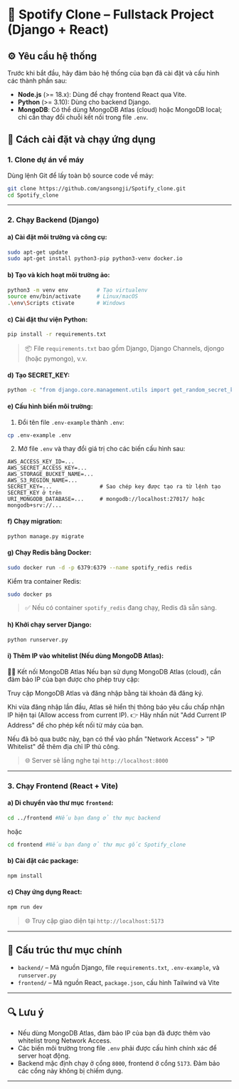 # 🎵 Spotify Clone – Fullstack Project (Django + React)
## ⚙️ Yêu cầu hệ thống

Trước khi bắt đầu, hãy đảm bảo hệ thống của bạn đã cài đặt và cấu hình các thành phần sau:

- **Node.js** (>= 18.x): Dùng để chạy frontend React qua Vite.
- **Python** (>= 3.10): Dùng cho backend Django.
- **MongoDB**: Có thể dùng MongoDB Atlas (cloud) hoặc MongoDB local; chỉ cần thay đổi chuỗi kết nối trong file `.env`.

## 🚀 Cách cài đặt và chạy ứng dụng

### 1. Clone dự án về máy

Dùng lệnh Git để lấy toàn bộ source code về máy:

```bash
git clone https://github.com/angsongji/Spotify_clone.git
cd Spotify_clone
```

---

### 2. Chạy Backend (Django)

#### a) Cài đặt môi trường và công cụ:

```bash
sudo apt-get update
sudo apt-get install python3-pip python3-venv docker.io
```

#### b) Tạo và kích hoạt môi trường ảo:

```bash
python3 -m venv env         # Tạo virtualenv
source env/bin/activate     # Linux/macOS
.\env\Scripts ctivate       # Windows
```

#### c) Cài đặt thư viện Python:

```bash
pip install -r requirements.txt
```

> 📦 File `requirements.txt` bao gồm Django, Django Channels, djongo (hoặc pymongo), v.v.

#### d) Tạo SECRET_KEY:

```bash
python -c "from django.core.management.utils import get_random_secret_key; print(get_random_secret_key())"
```

#### e) Cấu hình biến môi trường:

1. Đổi tên file `.env-example` thành `.env`:

```bash
cp .env-example .env
```

2. Mở file `.env` và thay đổi giá trị cho các biến cấu hình sau:

```env
AWS_ACCESS_KEY_ID=...
AWS_SECRET_ACCESS_KEY=...
AWS_STORAGE_BUCKET_NAME=...
AWS_S3_REGION_NAME=...
SECRET_KEY=...               # Sao chép key được tạo ra từ lệnh tạo SECRET_KEY ở trên
URI_MONGODB_DATABASE=...     # mongodb://localhost:27017/ hoặc mongodb+srv://...
```

#### f) Chạy migration:

```bash
python manage.py migrate
```

#### g) Chạy Redis bằng Docker:

```bash
sudo docker run -d -p 6379:6379 --name spotify_redis redis
```

Kiểm tra container Redis:

```bash
sudo docker ps
```

> ✅ Nếu có container `spotify_redis` đang chạy, Redis đã sẵn sàng.

#### h) Khởi chạy server Django:

```bash
python runserver.py
```

#### i) Thêm IP vào whitelist (Nếu dùng MongoDB Atlas):
👨‍💻 Kết nối MongoDB Atlas
Nếu bạn sử dụng MongoDB Atlas (cloud), cần đảm bảo IP của bạn được cho phép truy cập:

Truy cập MongoDB Atlas và đăng nhập bằng tài khoản đã đăng ký.

Khi vừa đăng nhập lần đầu, Atlas sẽ hiển thị thông báo yêu cầu chấp nhận IP hiện tại (Allow access from current IP).
👉 Hãy nhấn nút "Add Current IP Address" để cho phép kết nối từ máy của bạn.

Nếu đã bỏ qua bước này, bạn có thể vào phần "Network Access" > "IP Whitelist" để thêm địa chỉ IP thủ công.

> 🌐 Server sẽ lắng nghe tại `http://localhost:8000`

---

### 3. Chạy Frontend (React + Vite)

#### a) Di chuyển vào thư mục `frontend`:

```bash
cd ../frontend #Nếu bạn đang ở thư mục backend
```
hoặc
```bash
cd frontend #Nếu bạn đang ở thư mục gốc Spotify_clone
```

#### b) Cài đặt các package:

```bash
npm install
```

#### c) Chạy ứng dụng React:

```bash
npm run dev
```

> 🌐 Truy cập giao diện tại `http://localhost:5173`

---

## 📁 Cấu trúc thư mục chính

- `backend/` – Mã nguồn Django, file `requirements.txt`, `.env-example`, và `runserver.py`
- `frontend/` – Mã nguồn React, `package.json`, cấu hình Tailwind và Vite

---

## 🔍 Lưu ý

- Nếu dùng MongoDB Atlas, đảm bảo IP của bạn đã được thêm vào whitelist trong Network Access.
- Các biến môi trường trong file `.env` phải được cấu hình chính xác để server hoạt động.
- Backend mặc định chạy ở cổng `8000`, frontend ở cổng `5173`. Đảm bảo các cổng này không bị chiếm dụng.


---

